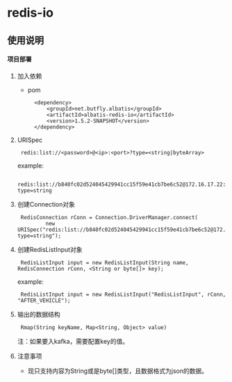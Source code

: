 # redis-io 
## 使用说明

#### 项目部署
1. 加入依赖

	* pom

			<dependency>
				<groupId>net.butfly.albatis</groupId>
				<artifactId>albatis-redis-io</artifactId>
				<version>1.5.2-SNAPSHOT</version>
			</dependency>
	
2. URISpec
	
		redis:list://<password>@<ip>:<port>?type=<string|byteArray>
	example:

		redis:list://b840fc02d524045429941cc15f59e41cb7be6c52@172.16.17.22:6379?type=string

3. 创建Connection对象

		RedisConnection rConn = Connection.DriverManager.connect(
				new URISpec("redis:list://b840fc02d524045429941cc15f59e41cb7be6c52@172.16.17.22:6379?type=string");
		
4. 创建RedisListInput对象

		RedisListInput input = new RedisListInput(String name, RedisConnection rConn, <String or byte[]> key);
	example:
		
		RedisListInput input = new RedisListInput("RedisListInput", rConn, "AFTER_VEHICLE");

5. 输出的数据结构

		Rmap(String keyName, Map<String, Object> value)
	
	注：如果要入kafka，需要配置key的值。

6. 注意事项

	* 现只支持内容为String或是byte[]类型，且数据格式为json的数据。